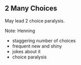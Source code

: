 ##  2 Many Choices

May lead 2 choice paralysis. <!-- .element: class="fragment" data-fragment-index="0" -->

Note:
Henning

- staggering number of choices
- frequent new and shiny
- jokes about it
- choice paralysis

